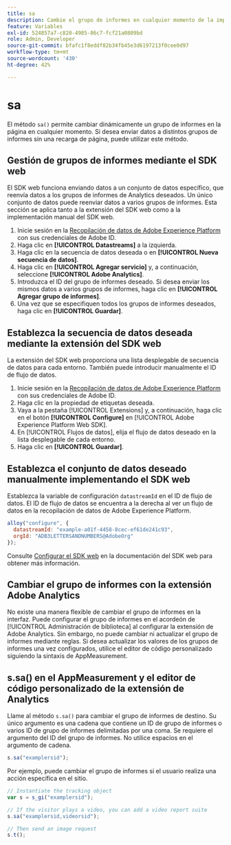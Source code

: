 ```yaml
---
title: sa
description: Cambie el grupo de informes en cualquier momento de la implementación.
feature: Variables
exl-id: 524857a7-c820-4985-86c7-fcf21a0809bd
role: Admin, Developer
source-git-commit: bfafc1f8eddf82b34fb45e3d6197213f0cee0d97
workflow-type: tm+mt
source-wordcount: '430'
ht-degree: 42%

---
```


# sa

El método `sa()` permite cambiar dinámicamente un grupo de informes en la página en cualquier momento. Si desea enviar datos a distintos grupos de informes sin una recarga de página, puede utilizar este método.

## Gestión de grupos de informes mediante el SDK web

El SDK web funciona enviando datos a un conjunto de datos específico, que reenvía datos a los grupos de informes de Analytics deseados. Un único conjunto de datos puede reenviar datos a varios grupos de informes. Esta sección se aplica tanto a la extensión del SDK web como a la implementación manual del SDK web.

1. Inicie sesión en la [Recopilación de datos de Adobe Experience Platform](https://experience.adobe.com/data-collection) con sus credenciales de Adobe ID.
1. Haga clic en **[!UICONTROL Datastreams]** a la izquierda.
1. Haga clic en la secuencia de datos deseada o en **[!UICONTROL Nueva secuencia de datos]**.
1. Haga clic en **[!UICONTROL Agregar servicio]** y, a continuación, seleccione **[!UICONTROL Adobe Analytics]**.
1. Introduzca el ID del grupo de informes deseado. Si desea enviar los mismos datos a varios grupos de informes, haga clic en **[!UICONTROL Agregar grupo de informes]**.
1. Una vez que se especifiquen todos los grupos de informes deseados, haga clic en **[!UICONTROL Guardar]**.

## Establezca la secuencia de datos deseada mediante la extensión del SDK web

La extensión del SDK web proporciona una lista desplegable de secuencia de datos para cada entorno. También puede introducir manualmente el ID de flujo de datos.

1. Inicie sesión en la [Recopilación de datos de Adobe Experience Platform](https://experience.adobe.com/data-collection) con sus credenciales de Adobe ID.
1. Haga clic en la propiedad de etiquetas deseada.
1. Vaya a la pestaña [!UICONTROL Extensions] y, a continuación, haga clic en el botón **[!UICONTROL Configure]** en [!UICONTROL Adobe Experience Platform Web SDK].
1. En [!UICONTROL Flujos de datos], elija el flujo de datos deseado en la lista desplegable de cada entorno.
1. Haga clic en **[!UICONTROL Guardar]**.

## Establezca el conjunto de datos deseado manualmente implementando el SDK web

Establezca la variable de configuración `datastreamId` en el ID de flujo de datos. El ID de flujo de datos se encuentra a la derecha al ver un flujo de datos en la recopilación de datos de Adobe Experience Platform.

```js
alloy("configure", {
  datastreamId: "example-a01f-4458-8cec-ef61de241c93",
  orgId: "ADB3LETTERSANDNUMBERS@AdobeOrg"
});
```

Consulte [Configurar el SDK web](https://experienceleague.adobe.com/docs/experience-platform/edge/fundamentals/configuring-the-sdk.html?lang=es) en la documentación del SDK web para obtener más información.

## Cambiar el grupo de informes con la extensión Adobe Analytics

No existe una manera flexible de cambiar el grupo de informes en la interfaz. Puede configurar el grupo de informes en el acordeón de [!UICONTROL Administración de biblioteca] al configurar la extensión de Adobe Analytics. Sin embargo, no puede cambiar ni actualizar el grupo de informes mediante reglas. Si desea actualizar los valores de los grupos de informes una vez configurados, utilice el editor de código personalizado siguiendo la sintaxis de AppMeasurement.

## s.sa() en el AppMeasurement y el editor de código personalizado de la extensión de Analytics

Llame al método `s.sa()` para cambiar el grupo de informes de destino. Su único argumento es una cadena que contiene un ID de grupo de informes o varios ID de grupo de informes delimitadas por una coma. Se requiere el argumento del ID del grupo de informes. No utilice espacios en el argumento de cadena.

```js
s.sa("examplersid");
```

Por ejemplo, puede cambiar el grupo de informes si el usuario realiza una acción específica en el sitio.

```js
// Instantiate the tracking object
var s = s_gi("examplersid");

// If the visitor plays a video, you can add a video report suite
s.sa("examplersid,videorsid");

// Then send an image request
s.t();
```
